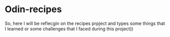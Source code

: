 # Odin-recipes

So, here I will be reflecgin on the recipes prpject and types some things that I learned or some challenges that I faced during this project))